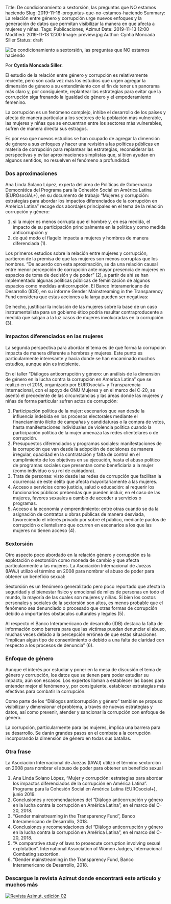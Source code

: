 Title: De condicionamiento a sextorsión, las preguntas que NO estamos haciendo
Slug: 2019-11-18-preguntas-que-no-estamos-haciendo
Summary: La relación entre género y corrupción urge nuevos enfoques y la generación de datos que permitan visibilizar la manera en que afecta a mujeres y niñas.
Tags: Publicaciones, Azimut
Date: 2019-11-13 12:00
Modified: 2019-11-13 12:00
Image: preview.jpg
Author: Cyntia Moncada Siller
Status: draft


<img class="img-fluid" src="imagen.jpg" alt="De condicionamiento a sextorsión, las preguntas que NO estamos haciendo">

Por **Cyntia Moncada Siller.**

El estudio de la relación entre género y corrupción es relativamente reciente, pero son cada vez más los estudios que urgen agregar la dimensión de género a su entendimiento con el fin de tener un panorama más claro y, por consiguiente, replantear las estrategias para evitar que la corrupción siga frenando la igualdad de género y el empoderamiento femenino.

La corrupción es un fenómeno complejo, inhibe el desarrollo de los países y afecta de manera particular a los sectores de la población más vulnerable, las mujeres y niñas que se encuentran entre los sectores más vulnerables, sufren de manera directa sus estragos.

Es por eso que nuevos estudios se han ocupado de agregar la dimensión de género a sus enfoques y hacer una revisión a las políticas públicas en materia de corrupción para replantear las estrategias, reconsiderar las perspectivas y evitar aproximaciones simplistas que, si bien ayudan en algunos sentidos, no resuelven el fenómeno a profundidad.

### Dos aproximaciones

Ana Linda Solano López, experta del área de Políticas de Gobernanza Democrática del Programa para la Cohesión Social en América Latina (EUROsociAL+), en su documento de trabajo “Mujeres y corrupción: estrategias para abordar los impactos diferenciados de la corrupción en América Latina” recoge dos abordajes principales en el tema de la relación corrupción y género:

1. si la mujer es menos corrupta que el hombre y, en esa medida, el impacto de su participación principalmente en la política y como medida anticorrupción y
2. de qué modo el flagelo impacta a mujeres y hombres de manera diferenciada (1).

Los primeros estudios sobre la relación entre mujeres y corrupción, partieron de la premisa de que las mujeres son menos corruptas que los hombres. “De acuerdo con esta aproximación, se da una relación causal entre menor percepción de corrupción ante mayor presencia de mujeres en espacios de toma de decisión y de poder” (2), a partir de ahí se han implementado algunas políticas públicas de feminización de algunos espacios como medidas anticorrupción. El Banco Interamericano de Desarrollo (IDB), en su informe Gender Mainstreaming in the Transparency Fund considera que estas acciones a la larga pueden ser negativas:

De hecho, justificar la inclusión de las mujeres sobre la base de un caso instrumentalista para un gobierno ético podría resultar contraproducente a medida que salgan a la luz casos de mujeres involucradas en la corrupción (3).

### Impactos diferenciados en las mujeres

La segunda perspectiva para abordar el tema es de qué forma la corrupción impacta de manera diferente a hombres y mujeres. Este punto es particularmente interesante y hacia donde se han encaminado muchos estudios, aunque aún es incipiente.

En el taller “Diálogos anticorrupción y género: un análisis de la dimensión de género en la lucha contra la corrupción en America Latina” que se realizó en el 2018, organizado por EUROsocial+ y Transparencia Internacional, con el apoyo de ONU Mujeres y en el marco del C-20, se asentó el precedente de las circunstancias y las áreas donde las mujeres y niñas de forma particular sufren actos de corrupción:

1. Participación política de la mujer: escenarios que van desde la influencia indebida en los procesos electorales mediante el financiamiento ilícito de campañas y candidaturas o la compra de votos, hasta manifestaciones individuales de violencia política cuando la participación política de la mujer amenaza las redes clientelares o de corrupción.
2. Presupuestos diferenciados y programas sociales: manifestaciones de la corrupción que van desde la adopción de decisiones de manera irregular, opacidad en la contratación y falta de control en el cumplimiento de los objetivos en su ejecución, hasta el abuso político de programas sociales que presentan como beneficiaria a la mujer (como individuo o su rol de cuidadora).
3. Trata de personas: visto desde las redes de corrupción que facilitan la ocurrencia de este delito que afecta mayoritariamente a las mujeres.
4. Acceso a servicios como justicia, salud o educación: al requerir los funcionarios públicos prebendas que pueden incluir, en el caso de las mujeres, favores sexuales a cambio de acceder a servicios o programas.
5. Acceso a la economía y emprendimiento: entre otras cuando se da la asignación de contratos u obras públicas de manera desviada, favoreciendo el interés privado por sobre el público, mediante pactos de corrupción o clientelismo que ocurren en escenarios a los que las mujeres no tienen acceso (4).

### Sextorsión

Otro aspecto poco abordado en la relación género y corrupción es la explotación o sextorsión como moneda de cambio y que afecta particularmente a las mujeres. La Asociación Internacional de Juezas (IAWJ) utilizó el término en 2008 para nombrar el abuso de poder para obtener un beneficio sexual:

Sextorsión es un fenómeno generalizado pero poco reportado que afecta la seguridad y el bienestar físico y emocional de miles de personas en todo el mundo, la mayoría de las cuales son mujeres y niñas. Si bien los costos personales y sociales de la sextorsión son altos, es menos probable que el fenómeno sea denunciado o procesado que otras formas de corrupción debido a importantes obstáculos culturales y legales (5).

Al respecto el Banco Interamericano de desarrollo (IDB) destaca la falta de información como barrera para que las víctimas puedan denunciar el abuso, muchas veces debido a la percepción errónea de que estas situaciones “implican algún tipo de consentimiento o debido a una falta de claridad con respecto a los procesos de denuncia” (6).

### Enfoque de género

Aunque el interés por estudiar y poner en la mesa de discusión el tema de género y corrupción, los datos que se tienen para poder estudiar su impacto, aún son escasos. Los expertos llaman a establecer las bases para entender mejor el fenómeno y, por consiguiente, establecer estrategias más efectivas para combatir la corrupción.

Como parte de los “Diálogos anticorrupción y género” también se propuso visibilizar y dimensionar el problema, a través de nuevas estrategias y datos, así como prevenir, atender y sancionar la corrupción con enfoque de género.

La corrupción, particularmente para las mujeres, implica una barrera para su desarrollo. Se darán grandes pasos en el combate a la corrupción incorporando la dimensión de género en todas sus batallas.

### Otra frase

La Asociación Internacional de Juezas (IAWJ) utilizó el término sextorción en 2008 para nombrar el abuso de poder para obtener un beneficio sexual

1. Ana Linda Solano López, “Mujer y corrupción: estrategias para abordar los impactos diferenciados de la corrupción en América Latina”. Programa para la Cohesión Social en América Latina (EUROsocial+), junio 2019.
2. Conclusiones y recomendaciones del “Diálogo anticorrupción y género en la lucha contra la corrupción en América Latina”, en el marco del C-20, 2018.
3. “Gender mainstreaming in the Transparency Fund”, Banco Interamericano de Desarrollo, 2018.
4. Conclusiones y recomendaciones del “Diálogo anticorrupción y género en la lucha contra la corrupción en América Latina”, en el marco del C-20, 2018.
5. “A comparative study of laws to prosecute corruption involving sexual explotation”. International Association of Women Judges, Internacional Combating sextortion.
6. “Gender mainstreaming in the Transparency Fund, Banco Interamericano de Desarrollo, 2018.

### Descargue la revista Azimut donde encontrará este artículo y muchos más

<a href="../../secretaria-ejecutiva/publicaciones/azimut-2019-09/"><img class="img-fluid" src="../../secretaria-ejecutiva/publicaciones/azimut-2019-09/banner.jpg" alt="Revista Azimut, edición 02"></a>
